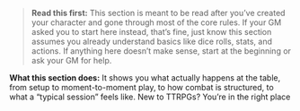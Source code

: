 > **Read this first:** This section is meant to be read after you’ve created your character and gone through most of the core rules. If your GM asked you to start here instead, that’s fine, just know this section assumes you already understand basics like dice rolls, stats, and actions. If anything here doesn’t make sense, start at the beginning or ask your GM for help.

**What this section does:** It shows you what actually happens at the table, from setup to moment-to-moment play, to how combat is structured, to what a “typical session” feels like. New to TTRPGs? You’re in the right place
